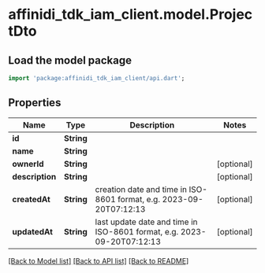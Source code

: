 # affinidi_tdk_iam_client.model.ProjectDto

## Load the model package

```dart
import 'package:affinidi_tdk_iam_client/api.dart';
```

## Properties

| Name            | Type       | Description                                                            | Notes      |
| --------------- | ---------- | ---------------------------------------------------------------------- | ---------- |
| **id**          | **String** |                                                                        |
| **name**        | **String** |                                                                        |
| **ownerId**     | **String** |                                                                        | [optional] |
| **description** | **String** |                                                                        | [optional] |
| **createdAt**   | **String** | creation date and time in ISO-8601 format, e.g. 2023-09-20T07:12:13    | [optional] |
| **updatedAt**   | **String** | last update date and time in ISO-8601 format, e.g. 2023-09-20T07:12:13 | [optional] |

[[Back to Model list]](../README.md#documentation-for-models) [[Back to API list]](../README.md#documentation-for-api-endpoints) [[Back to README]](../README.md)
